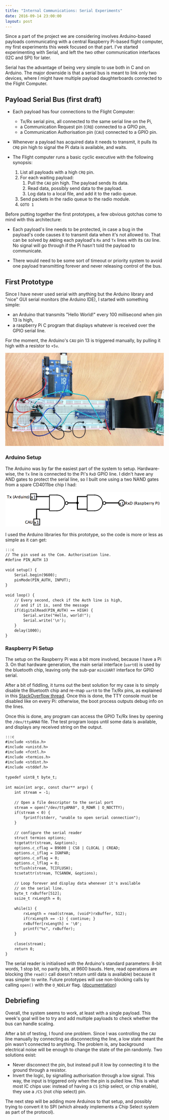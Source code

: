 ```yaml
---
title: "Internal Communications: Serial Experiments"
date: 2016-09-14 23:00:00
layout: post
---
```


Since a part of the project we are considering involves Arduino-based payloads
communicating with a central Raspberry Pi-based flight computer, my first
experiments this week focused on that part. I've started experimenting with
Serial, and left the two other communication interfaces (I2C and SPI) for later.

Serial has the advantage of being very simple to use both in C and on Arduino.
The major downside is that a serial bus is meant to link only two devices, where
I might have multiple payload daughterboards connected to the Flight Computer.

## Payload Serial Bus (first draft)

 * Each payload has four connections to the Flight Computer:
    * Tx/Rx serial pins, all connected to the same serial line on the Pi,
    * a Communication Request pin (`CRQ`) connected to a GPIO pin,
    * a Communication Authorisation pin (`CAU`) connected to a GPIO pin.

 * Whenever a payload has acquired data it needs to transmit, it pulls its
   `CRQ` pin high to signal the Pi data is available, and waits.
 
 * The Flight computer runs a basic cyclic executive with the following
   synopsis:

    1. List all payloads with a high `CRQ` pin.
    2. For each waiting payload:
        1. Pull the `CAU` pin high. The payload sends its data.
        2. Read data, possibly send data to the payload.
        3. Log data to a local file, and add it to the radio queue.
    3. Send packets in the radio queue to the radio module.
    4. `GOTO 1`

Before putting together the first prototypes, a few obvious gotchas come to
mind with this architecture:

 * Each payload's line needs to be protected, in case a bug in the payload's
   code causes it to transmit data when it's not allowed to. That can be solved
   by `AND`ing each payload's `Rx` and `Tx` lines with its `CAU` line. No signal
   will go through if the Pi hasn't told the payload to communicate.
 
 * There would need to be some sort of timeout or priority system to avoid one
   payload transmitting forever and never releasing control of the bus.

## First Prototype

Since I have never used serial with anything but the Arduino library and "nice"
GUI serial monitors (the Arduino IDE), I started with something simple:

 * an Arduino that transmits "Hello World!" every 100 millisecond when pin 13 is
   high,
 * a raspberry Pi C program that displays whatever is received over the GPIO
   serial line.

For the moment, the Arduino's `CAU` pin 13 is triggered manually, by pulling
it high with a resistor to `+5v`.

![Wires. Wires everywhere][wires]

### Arduino Setup

The Arduino was by far the easiest part of the system to setup. Hardware-wise,
the `Tx` line is connected to the Pi's `RxD` GPIO line. I didn't have any AND
gates to protect the serial line, so I built one using a two NAND gates from a
spare CD4011be chip I had:

![AND from NAND][and-nand]

I used the Arduino libraries for this prototype, so the code is more or less as
simple as it can get:

    :::c
    // The pin used as the Com. Authorisation line.
    #define PIN_AUTH 13

    void setup() {
        Serial.begin(9600);
        pinMode(PIN_AUTH, INPUT);
    }

    void loop() {
        // Every second, check if the Auth line is high,
        // and if it is, send the message
        if(digitalRead(PIN_AUTH) == HIGH) {
            Serial.write("Hello, world!");
            Serial.write('\n');
        }
        delay(1000);
    }

### Raspberry Pi Setup

The setup on the Raspberry Pi was a bit more involved, because I have a Pi 3.
On that hardware generation, the main serial interface (`uart0`) is used by the
bluetooth chip, leaving only the sub-par `miniUART` interface for GPIO serial.

After a bit of fiddling, it turns out the best solution for my case is to simply
disable the Bluetooth chip and re-map `uart0` to the Tx/Rx pins, as explained
in this [StackOverflow thread][so-uart]. Once this is done, the TTY console must
be disabled like on every Pi: otherwise, the boot process outputs debug info
on the lines.

Once this is done, any program can access the GPIO Tx/Rx lines by opening the
`/dev/ttyAMA0` file. The test program loops until some data is available, and
displays any received string on the output.

    :::c
    #include <stdio.h>
    #include <unistd.h>
    #include <fcntl.h>
    #include <termios.h>
    #include <stdint.h>
    #include <stddef.h>

    typedef uint8_t byte_t;

    int main(int argc, const char** argv) {
        int stream = -1;

        // Open a file descriptor to the serial port
        stream = open("/dev/ttyAMA0", O_RDWR | O_NOCTTY);
        if(stream < 0) {
            fprintf(stderr, "unable to open serial connection");
        }
    
        // configure the serial reader
        struct termios options;
        tcgetattr(stream, &options);
        options.c_cflag = B9600 | CS8 | CLOCAL | CREAD;
        options.c_iflag = IGNPAR;
        options.c_oflag = 0;
        options.c_lflag = 0;
        tcflush(stream, TCIFLUSH);
        tcsetattr(stream, TCSANOW, &options);
        
        // Loop forever and display data whenever it's available
        // on the serial line.
        byte_t rxBuffer[512];
        ssize_t rxLength = 0;
    
        while(1) {
            rxLength = read(stream, (void*)rxBuffer, 512);
            if(rxLength == -1) { continue; }
            rxBuffer[rxLength] = '\0';
            printf("%s", rxBuffer);
        }
    
        close(stream);
        return 0;
    }

The serial reader is initialised with the Arduino's standard parameters: 8-bit
words, 1 stop bit, no parity bits, at 9600 bauds. Here, read operations are
blocking (the `read()` call doesn't return until data is available) because it
was simpler to write. Future prototypes will use non-blocking calls by calling
`open()` with the `O_NDELAY` flag. ([documentation][termios])

## Debriefing

Overall, the system seems to work, at least with a single payload. This week's
goal will be to try and add multiple payloads to check whether the bus can
handle scaling.

After a bit of testing, I found one problem. Since I was controlling the `CAU`
line manually by connecting as disconnecting the line, a low state meant the pin
wasn't connected to anything. The problem is, any background electrical noise
will be enough to change the state of the pin randomly. Two solutions exist:

 * Never disconnect the pin, but instead pull it low by connecting it to the
   ground through a resistor.
 * Invert the logic, by signalling authorisation through a low signal. This
   way, the input is triggered only when the pin is pulled low. This is what
   most IC chips use: instead of having a `CS` (chip select, or chip enable),
   they use a `/CS` (not chip select) pin.

The next step will be adding more Arduinos to that setup, and possibly trying
to convert it to SPI (which already implements a Chip Select system as part of
the protocol).

   [so-uart]: http://raspberrypi.stackexchange.com/questions/45570
   [termios]: http://pubs.opengroup.org/onlinepubs/007908799/xsh/termios.h.html
    
   [wires]: /static/img/2016-09/serial-wires.jpg
   [and-nand]: /static/img/2016-09/serial-nand.png
   